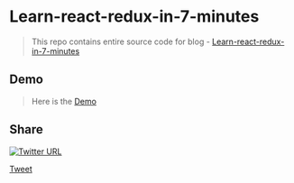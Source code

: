 # Learn-react-redux-in-7-minutes

> This repo contains entire source code for blog - [Learn-react-redux-in-7-minutes](https://medium.com/@sapy/learn-react-redux-in-7-minutes-3fc52ce5ce74)

## Demo

> Here is the [Demo](http://sap9433.github.io/learn-react-redux-in-7-minutes/) 

## Share
[![Twitter URL](https://img.shields.io/twitter/url/http/shields.io.svg?style=social)](https://github.com/sap9433/learn-react-redux-in-7-minutes)

<a href="https://twitter.com/share" class="twitter-share-button" data-url="https://medium.com/@sapy/learn-react-redux-in-7-minutes-3fc52ce5ce74" data-text="learn-react-redux-in-7-minutes-" data-via="sapto_c" data-size="large" data-hashtags="reactReduxin7mins">Tweet</a>
<script>!function(d,s,id){var js,fjs=d.getElementsByTagName(s)[0],p=/^http:/.test(d.location)?'http':'https';if(!d.getElementById(id)){js=d.createElement(s);js.id=id;js.src=p+'://platform.twitter.com/widgets.js';fjs.parentNode.insertBefore(js,fjs);}}(document, 'script', 'twitter-wjs');</script>
